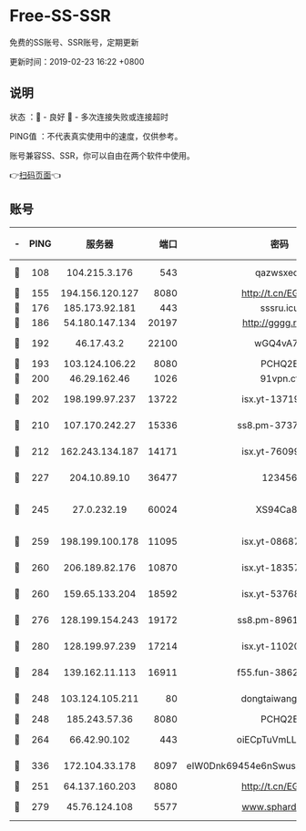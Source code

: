 # Free-SS-SSR

免费的SS账号、SSR账号，定期更新

更新时间：2019-02-23 16:22 +0800

## 说明

状态     ：🙂 - 良好 🙁 - 多次连接失败或连接超时

PING值   ：不代表真实使用中的速度，仅供参考。

账号兼容SS、SSR，你可以自由在两个软件中使用。

👉[扫码页面](https://liesauer.github.io/free-ss-ssr.github.io/)👈

## 账号

|-|PING|服务器|端口|密码|加密方式|区域|
|:----:|:----:|:-----:|-----:|:----:|:----:|:----:|
|🙂|108|104.215.3.176|543|qazwsxedc|aes-256-gcm|JP|
|🙂|155|194.156.120.127|8080|http://t.cn/EGJIyrl|rc4-md5|RU|
|🙂|176|185.173.92.181|443|sssru.icu|rc4-md5|RU|
|🙂|186|54.180.147.134|20197|http://gggg.rocks|chacha20|KR|
|🙂|192|46.17.43.2|22100|wGQ4vA7D|aes-256-gcm|RU|
|🙂|193|103.124.106.22|8080|PCHQ2E|rc4-md5|US|
|🙂|200|46.29.162.46|1026|91vpn.cf|rc4-md5|RU|
|🙂|202|198.199.97.237|13722|isx.yt-13719964|aes-256-cfb|US|
|🙂|210|107.170.242.27|15336|ss8.pm-37378232|aes-256-cfb|US|
|🙂|212|162.243.134.187|14171|isx.yt-76099235|aes-256-cfb|US|
|🙂|227|204.10.89.10|36477|123456|aes-256-cfb|US|
|🙂|245|27.0.232.19|60024|XS94Ca8K|xchacha20-ietf-poly1305|HK|
|🙂|259|198.199.100.178|11095|isx.yt-08687523|aes-256-cfb|US|
|🙂|260|206.189.82.176|10870|isx.yt-18357670|aes-256-cfb|SG|
|🙂|260|159.65.133.204|18592|isx.yt-53768973|aes-256-cfb|SG|
|🙂|276|128.199.154.243|19172|ss8.pm-89617917|aes-256-cfb|SG|
|🙂|280|128.199.97.239|17214|isx.yt-11020903|aes-256-cfb|SG|
|🙂|284|139.162.11.113|16911|f55.fun-38620708|aes-256-cfb|SG|
|🙂|248|103.124.105.211|80|dongtaiwang.com|aes-256-cfb|US|
|🙂|248|185.243.57.36|8080|PCHQ2E|rc4-md5|US|
|🙂|264|66.42.90.102|443|oiECpTuVmLLxk4Ts|aes-256-cfb|US|
|🙂|336|172.104.33.178|8097|eIW0Dnk69454e6nSwuspv9DmS201tQ0D|aes-256-cfb|SG|
|🙁|251|64.137.160.203|8080|http://t.cn/EGJIyrl|rc4-md5|CA|
|🙁|279|45.76.124.108|5577|www.sphard.com|aes-256-cfb|AU|
